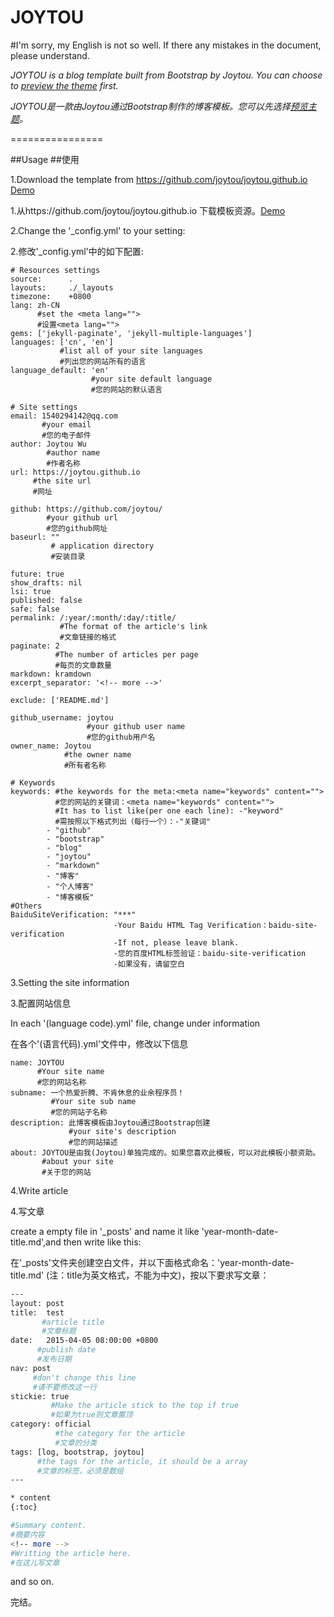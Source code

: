 # JOYTOU

#I'm sorry, my English is not so well. If there any mistakes in the document, please understand.

*JOYTOU is a blog template built from Bootstrap by Joytou. You can choose to [preview the theme](https://joytou.github.io/) first.*

*JOYTOU是一款由Joytou通过Bootstrap制作的博客模板。您可以先选择[预览主题](https://joytou.github.io/)。*

================

##Usage
##使用

1.Download the template from https://github.com/joytou/joytou.github.io [Demo](https://joytou.github.io)

1.从https://github.com/joytou/joytou.github.io 下载模板资源。[Demo](https://joytou.github.io)

2.Change the '_config.yml' to your setting:

2.修改'_config.yml'中的如下配置:

```yml:
# Resources settings
source:      .
layouts:     ./_layouts
timezone:    +0800
lang: zh-CN
      #set the <meta lang="">
      #设置<meta lang="">
gems: ['jekyll-paginate', 'jekyll-multiple-languages']
languages: ['cn', 'en']
           #list all of your site languages
           #列出您的网站所有的语言
language_default: 'en'
                  #your site default language
                  #您的网站的默认语言

# Site settings
email: 1540294142@qq.com 
       #your email 
       #您的电子邮件
author: Joytou Wu 
        #author name 
        #作者名称
url: https://joytou.github.io 
     #the site url 
     #网址

github: https://github.com/joytou/ 
        #your github url 
        #您的github网址
baseurl: "" 
         # application directory
         #安装目录

future: true
show_drafts: nil
lsi: true
published: false
safe: false
permalink: /:year/:month/:day/:title/ 
           #The format of the article's link
           #文章链接的格式
paginate: 2
          #The number of articles per page
          #每页的文章数量
markdown: kramdown
excerpt_separator: '<!-- more -->'

exclude: ['README.md']

github_username: joytou 
                 #your github user name 
                 #您的github用户名
owner_name: Joytou 
            #the owner name 
            #所有者名称

# Keywords
keywords: #the keywords for the meta:<meta name="keywords" content="">
          #您的网站的关键词：<meta name="keywords" content="">
          #It has to list like(per one each line): -"keyword"
          #需按照以下格式列出（每行一个）：-"关键词"
        - "github"
        - "bootstrap"
        - "blog"
        - "joytou"
        - "markdown"
        - "博客"
        - "个人博客"
        - "博客模板"
#Others
BaiduSiteVerification: "***"
                       -Your Baidu HTML Tag Verification：baidu-site-verification
                       -If not, please leave blank.
                       -您的百度HTML标签验证：baidu-site-verification
                       -如果没有，请留空白
```

3.Setting the site information

3.配置网站信息

In each '(language code).yml' file, change under information

在各个'(语言代码).yml'文件中，修改以下信息
```
name: JOYTOU 
      #Your site name 
      #您的网站名称
subname: 一个热爱折腾、不肯休息的业余程序员！
         #Your site sub name
         #您的网站子名称
description: 此博客模板由Joytou通过Bootstrap创建 
             #your site's description 
             #您的网站描述
about: JOYTOU是由我(Joytou)单独完成的。如果您喜欢此模板，可以对此模板小额资助。 
       #about your site 
       #关于您的网站
```
4.Write article

4.写文章

create a empty file in '_posts' and name it like 'year-month-date-title.md',and then write like this:

在'_posts'文件夹创建空白文件，并以下面格式命名：'year-month-date-title.md' (注：title为英文格式，不能为中文)，按以下要求写文章：
  
```bash
---
layout: post
title:  test
       #article title 
       #文章标题
date:   2015-04-05 08:00:00 +0800
      #publish date 
      #发布日期
nav: post 
     #don't change this line 
     #请不要修改这一行
stickie: true 
         #Make the article stick to the top if true 
         #如果为true则文章置顶
category: official 
          #the category for the article 
          #文章的分类
tags: [log, bootstrap, joytou]
      #the tags for the article, it should be a array 
      #文章的标签，必须是数组
---

* content
{:toc}

#Summary content.
#摘要内容
<!-- more -->
#Writting the article here.
#在这儿写文章
```
 and so on.
 
 完结。
